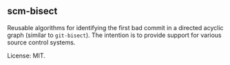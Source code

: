 ## scm-bisect

Reusable algorithms for identifying the first bad commit in a directed acyclic
graph (similar to `git-bisect`). The intention is to provide support for various
source control systems.

License: MIT.
